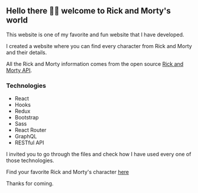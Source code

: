 ## Hello there 👋🏼 welcome to Rick and Morty's world

This website is one of my favorite and fun website that I have developed.

I created a website where you can find every character from Rick and Morty and their details.

All the Rick and Morty information comes from the open source [Rick and Morty API](https://rickandmortyapi.com/). 

### Technologies
 
- React
- Hooks
- Redux
- Bootstrap
- Sass
- React Router
- GraphQL
- RESTful API

I invited you to go through the files and check how I have used every one of those technologies.

Find your favorite Rick and Morty's character [here](https://cecam92.github.io/RickandMorty/#/) 

Thanks for coming.
